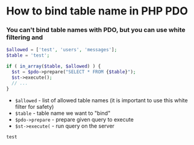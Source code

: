 # How to bind table name in PHP PDO

### You can't bind table names with PDO, but you can use white filtering and 

```php
$allowed = ['test', 'users', 'messages'];
$table = 'test';

if ( in_array($table, $allowed) ) {
  $st = $pdo->prepare("SELECT * FROM {$table}");
  $st->execute();
  // ...
}
```

- `$allowed` - list of allowed table names (it is important to use this white filter for safety)
- `$table` - table name we want to "bind"
- `$pdo->prepare` - prepare given query to execute
- `$st->execute(` - run query on the server

```
test
```

